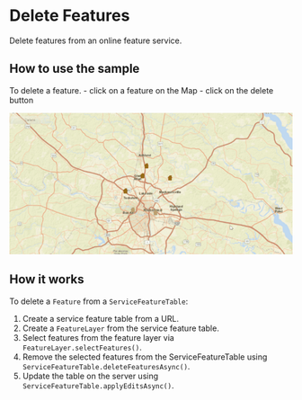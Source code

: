 # Delete Features

Delete features from an online feature service.

## How to use the sample

To delete a feature. - click on a feature on the Map - click on the
delete button

![](DeleteFeatures.gif)

## How it works

To delete a `Feature` from a `ServiceFeatureTable`:

1.  Create a service feature table from a URL.
2.  Create a `FeatureLayer` from the service feature table.
3.  Select features from the feature layer via
    `FeatureLayer.selectFeatures()`.
4.  Remove the selected features from the ServiceFeatureTable using
    `ServiceFeatureTable.deleteFeaturesAsync()`.
5.  Update the table on the server using
    `ServiceFeatureTable.applyEditsAsync()`.
